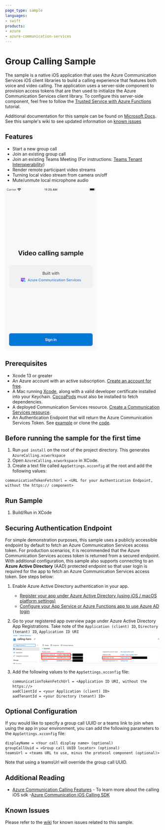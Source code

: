 ```yaml
---
page_type: sample
languages:
- swift
products:
- azure
- azure-communication-services
---
```


# Group Calling Sample

The sample is a native iOS application that uses the Azure Communication Services iOS client libraries to build a calling experience that features both voice and video calling. The application uses a server-side component to provision access tokens that are then used to initialize the Azure Communication Services client library. To configure this server-side component, feel free to follow the [Trusted Service with Azure Functions](https://docs.microsoft.com/azure/communication-services/tutorials/trusted-service-tutorial) tutorial.

Additional documentation for this sample can be found on [Microsoft Docs](https://docs.microsoft.com/en-us/azure/communication-services/samples/calling-hero-sample?pivots=platform-ios). See this sample's wiki to see updated information on [known issues](https://github.com/Azure-Samples/communication-services-ios-calling-hero/wiki/Known-Issues)


## Features

- Start a new group call
- Join an existing group call
- Join an existing Teams Meeting (For instructions: [Teams Tenant Interoperability](https://docs.microsoft.com/azure/communication-services/concepts/teams-interop))
- Render remote participant video streams
- Turning local video stream from camera on/off
- Mute/unmute local microphone audio

![Homepage](./docs/images/landing-page-ios.png)

## Prerequisites

- Xcode 13 or greater
- An Azure account with an active subscription. [Create an account for free](https://azure.microsoft.com/free/?WT.mc_id=A261C142F).
- A Mac running [Xcode](https://go.microsoft.com/fwLink/p/?LinkID=266532), along with a valid developer certificate installed into your Keychain. [CocoaPods](https://cocoapods.org/) must also be installed to fetch dependencies.
- A deployed Communication Services resource. [Create a Communication Services resource](https://docs.microsoft.com/azure/communication-services/quickstarts/create-communication-resource).
- An Authentication Endpoint that will return the Azure Communication Services Token. See [example](https://docs.microsoft.com/azure/communication-services/tutorials/trusted-service-tutorial) or clone the [code](https://github.com/Azure-Samples/communication-services-javascript-quickstarts/tree/main/trusted-authentication-service).

## Before running the sample for the first time

1. Run `pod install` on the root of the project directory. This generates `AzureCalling.xcworkspace`
2. Open `AzureCalling.xcworkspace` in XCode.
3. Create a text file called `AppSettings.xcconfig` at the root and add the following values:

```text
communicationTokenFetchUrl = <URL for your Authentication Endpoint, without the https:// component>
```

## Run Sample

1. Build/Run in XCode

## Securing Authentication Endpoint

For simple demonstration purposes, this sample uses a publicly accessible endpoint by default to fetch an Azure Communication Services access token. For production scenarios, it is recommended that the Azure Communication Services access token is returned from a secured endpoint.  
With additional configuration, this sample also supports connecting to an **Azure Active Directory** (AAD) protected endpoint so that user login is required for the app to fetch an Azure Communication Services access token. See steps below:

1. Enable Azure Active Directory authentication in your app.
   - [Register your app under Azure Active Directory (using iOS / macOS platform settings)](https://docs.microsoft.com/azure/active-directory/develop/tutorial-v2-ios)
   - [Configure your App Service or Azure Functions app to use Azure AD login](https://docs.microsoft.com/azure/app-service/configure-authentication-provider-aad)
2. Go to your registered app overview page under Azure Active Directory App Registrations. Take note of the `Application (client) ID`, `Directory (tenant) ID`, `Application ID URI`
   ![Azure Active Directory Configuration](./docs/images/aadOverview.png)
3. Add the following values to the `AppSettings.xcconfig` file:

   ```text
   communicationTokenFetchUrl = <Application ID URI, without the https://>
   aadClientId = <your Application (client) ID>
   aadTenantId = <your Directory (tenant) ID>
   ```

## Optional Configuration

If you would like to specify a group call UUID or a teams link to join when using the app in your environment, you can add the following parameters to the `AppSettings.xcconfig` file:

```text
displayName = <Your call display name> (optional)
groupCallUuid = <Group call UUID locator> (optional) 
teamsUrl = <teams URL to use, minus the protocol component (optional)>
```

Note that using a teamsUrl will override the group call UUID.

## Additional Reading

- [Azure Communication Calling Features](https://docs.microsoft.com/azure/communication-services/concepts/voice-video-calling/calling-sdk-features) - To learn more about the calling iOS sdk
-[Azure Communication iOS Calling SDK](https://github.com/Azure/Communication/releases/)

## Known Issues

Please refer to the [wiki](https://github.com/Azure-Samples/communication-services-ios-calling-hero/wiki/Known-Issues) for known issues related to this sample.
